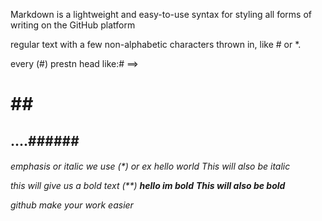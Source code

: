 Markdown is a lightweight and easy-to-use syntax for styling all forms of writing on the GitHub platform 

regular text with a few non-alphabetic characters thrown in, like # or *.

every (#) prestn head like:# ==> <h1> ## <h2> ....###### <h6>

 emphasis or italic we use (*) or ex *hello world* _This will also be italic_
                                     
this will give us a bold text (**) **hello im bold** __This will also be bold__

github make your work easier 